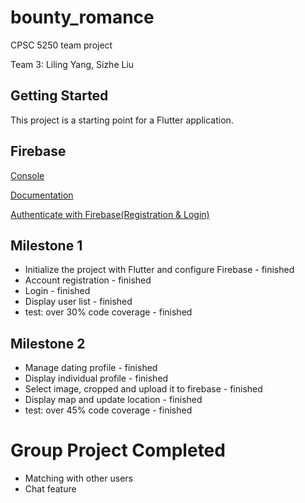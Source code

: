 # bounty_romance

CPSC 5250 team project

Team 3: Liling Yang, Sizhe Liu

## Getting Started

This project is a starting point for a Flutter application.

## Firebase

[Console](https://console.firebase.google.com/project/bounty-romance/overview)

[Documentation](https://firebase.google.com/docs/build)

[Authenticate with Firebase(Registration & Login)](https://firebase.google.com/docs/auth/flutter/password-auth)

## Milestone 1
* Initialize the project with Flutter and configure Firebase - finished
* Account registration - finished
* Login - finished
* Display user list - finished
* test: over 30% code coverage - finished

## Milestone 2
* Manage dating profile - finished
* Display individual profile - finished
* Select image, cropped and upload it to firebase - finished
* Display map and update location - finished
* test: over 45% code coverage - finished

# Group Project Completed
* Matching with other users
* Chat feature